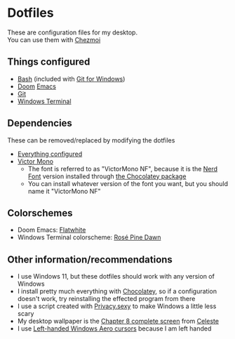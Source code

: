 # Dotfiles
These are configuration files for my desktop.\
You can use them with [Chezmoi](https://www.chezmoi.io/)

## Things configured
* [Bash](https://www.gnu.org/software/bash/) (included with [Git for Windows](https://gitforwindows.org/))
* [Doom](https://doomemacs.org/) [Emacs](https://www.gnu.org/software/emacs/)
* [Git](https://git-scm.com/)
* [Windows Terminal](https://github.com/microsoft/terminal)

## Dependencies
These can be removed/replaced by modifying the dotfiles
* [Everything configured](#things-configured)
* [Victor Mono](https://rubjo.github.io/victor-mono/)
  * The font is referred to as "VictorMono NF", because it is the [Nerd Font](https://www.nerdfonts.com/) version installed through [the Chocolatey package](https://community.chocolatey.org/packages/victormononf)
  * You can install whatever version of the font you want, but you should name it "VictorMono NF"
  
## Colorschemes
* Doom Emacs: [Flatwhite](https://github.com/biletskyy/flatwhite-syntax)
* Windows Terminal colorscheme: [Rosé Pine Dawn](https://rosepinetheme.com/palette#dawn-swatches)

## Other information/recommendations
* I use Windows 11, but these dotfiles should work with any version of Windows
* I install pretty much everything with [Chocolatey](https://chocolatey.org/), so if a configuration doesn't work, try reinstalling the effected program from there
* I use a script created with [Privacy.sexy](https://privacy.sexy/) to make Windows a little less scary
* My desktop wallpaper is the [Chapter 8 complete screen](http://www.celestegame.com/images/completes/complete-8.png) from [Celeste](http://www.celestegame.com/)
* I use [Left-handed Windows Aero cursors](https://github.com/Microtribute/win11-aero-left-cursors) because I am left handed
